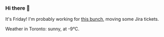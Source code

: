 ### Hi there :wave:

It's Friday! I'm probably working for [this bunch](https://github.com/kohofinancial), moving some Jira tickets.

Weather in Toronto: sunny, at -9°C.
